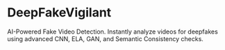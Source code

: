 # DeepFakeVigilant
AI-Powered Fake Video Detection. Instantly analyze videos for deepfakes using advanced CNN, ELA, GAN, and Semantic Consistency checks.
